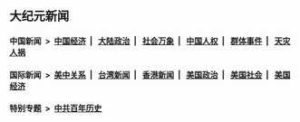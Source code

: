## 大纪元新闻

#### 中国新闻 &nbsp;>&nbsp; [中国经济](indexes/ncid283/README.md?06130045) &nbsp;| &nbsp; [大陆政治](indexes/ncid277/README.md?06130045) &nbsp;| &nbsp; [社会万象](indexes/ncid282/README.md?06130045) &nbsp;| &nbsp; [中国人权](indexes/ncid278/README.md?06130045) &nbsp;| &nbsp; [群体事件](indexes/ncid279/README.md?06130045) &nbsp;| &nbsp; [天灾人祸](indexes/ncid280/README.md?06130045)

#### 国际新闻 &nbsp;>&nbsp; [美中关系](indexes/nf1412576/README.md?06130045) &nbsp;| &nbsp; [台湾新闻](indexes/ncid1349361/README.md?06130045) &nbsp;| &nbsp; [香港新闻](indexes/ncid1349362/README.md?06130045) &nbsp;| &nbsp; [美国政治](indexes/ncid1078159/README.md?06130045) &nbsp;| &nbsp; [美国社会](indexes/ncid1078160/README.md?06130045) &nbsp;| &nbsp; [美国经济](indexes/ncid1078158/README.md?06130045)

#### 特别专题 &nbsp;>&nbsp; [中共百年历史](https://github.com/easy2view/epoch-special/blob/master/README.md?06130045)  
